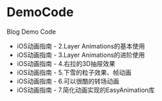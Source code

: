 # DemoCode
Blog Demo Code


* iOS动画指南 - 2.Layer Animations的基本使用
* iOS动画指南 - 3.Layer Animations的进阶使用
* iOS动画指南 - 4.右拉的3D抽屉效果
* iOS动画指南 - 5.下雪的粒子效果、帧动画
* iOS动画指南 - 6.可以很酷的转场动画
* iOS动画指南 - 7.简化动画实现的EasyAnimation库